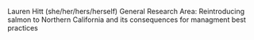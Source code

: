 Lauren Hitt (she/her/hers/herself)
General Research Area: Reintroducing salmon to Northern California and its consequences for managment best practices

